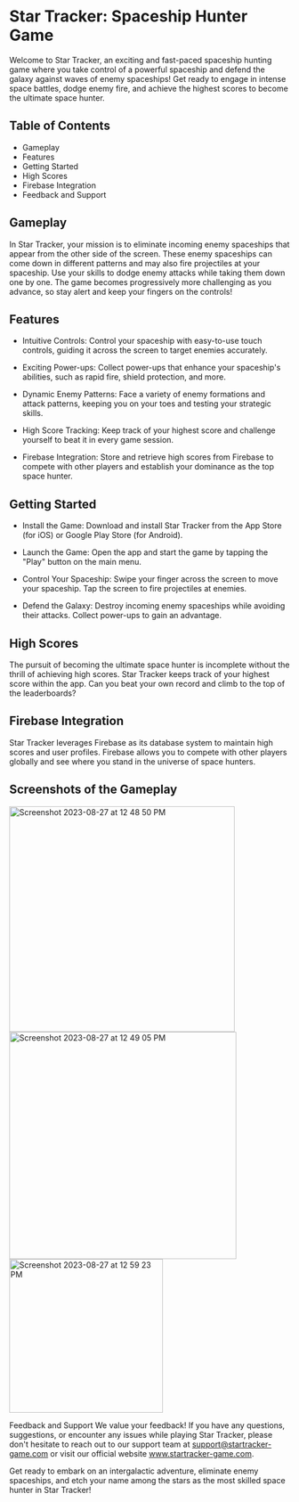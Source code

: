# Star Tracker: Spaceship Hunter Game


Welcome to Star Tracker, an exciting and fast-paced spaceship hunting game where you take control of a powerful spaceship and defend the galaxy against waves of enemy spaceships! Get ready to engage in intense space battles, dodge enemy fire, and achieve the highest scores to become the ultimate space hunter.

## Table of Contents
- Gameplay
- Features
- Getting Started
- High Scores
- Firebase Integration
- Feedback and Support

## Gameplay
In Star Tracker, your mission is to eliminate incoming enemy spaceships that appear from the other side of the screen. These enemy spaceships can come down in different patterns and may also fire projectiles at your spaceship. Use your skills to dodge enemy attacks while taking them down one by one. The game becomes progressively more challenging as you advance, so stay alert and keep your fingers on the controls!

## Features
- Intuitive Controls: Control your spaceship with easy-to-use touch controls, guiding it across the screen to target enemies accurately.

- Exciting Power-ups: Collect power-ups that enhance your spaceship's abilities, such as rapid fire, shield protection, and more.

- Dynamic Enemy Patterns: Face a variety of enemy formations and attack patterns, keeping you on your toes and testing your strategic skills.

- High Score Tracking: Keep track of your highest score and challenge yourself to beat it in every game session.

- Firebase Integration: Store and retrieve high scores from Firebase to compete with other players and establish your dominance as the top space hunter.

## Getting Started
- Install the Game: Download and install Star Tracker from the App Store (for iOS) or Google Play Store (for Android).

- Launch the Game: Open the app and start the game by tapping the "Play" button on the main menu.

- Control Your Spaceship: Swipe your finger across the screen to move your spaceship. Tap the screen to fire projectiles at enemies.

- Defend the Galaxy: Destroy incoming enemy spaceships while avoiding their attacks. Collect power-ups to gain an advantage.

## High Scores
The pursuit of becoming the ultimate space hunter is incomplete without the thrill of achieving high scores. Star Tracker keeps track of your highest score within the app. Can you beat your own record and climb to the top of the leaderboards?

## Firebase Integration
Star Tracker leverages Firebase as its database system to maintain high scores and user profiles. Firebase allows you to compete with other players globally and see where you stand in the universe of space hunters.

## Screenshots of the Gameplay 
<img width="405" alt="Screenshot 2023-08-27 at 12 48 50 PM" src="https://github.com/prateek2468/StarTracker_Game/assets/69041894/cb1b4fb5-6c7e-4137-999f-207c0cc1c0bf">
<img width="408" alt="Screenshot 2023-08-27 at 12 49 05 PM" src="https://github.com/prateek2468/StarTracker_Game/assets/69041894/7b421df8-76d7-4a96-92fc-a76c1507f543">

<img width="276" alt="Screenshot 2023-08-27 at 12 59 23 PM" src="https://github.com/prateek2468/StarTracker_Game/assets/69041894/e58ddf9b-76a1-448f-ab1d-9a9a28537704">



Feedback and Support
We value your feedback! If you have any questions, suggestions, or encounter any issues while playing Star Tracker, please don't hesitate to reach out to our support team at support@startracker-game.com or visit our official website www.startracker-game.com.

Get ready to embark on an intergalactic adventure, eliminate enemy spaceships, and etch your name among the stars as the most skilled space hunter in Star Tracker!
